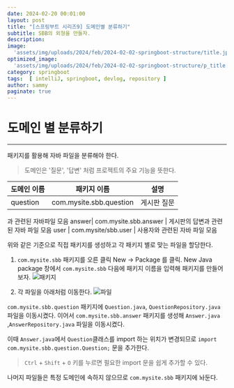```yaml
---
date: 2024-02-20 00:01:00
layout: post
title: "[스프링부트 시리즈9] 도메인별 분류하기"
subtitle: SBB의 외형을 만들자.
description: 
image: 
  'assets/img/uploads/2024/feb/2024-02-02-springboot-structure/title.jpg'
optimized_image:    
  'assets/img/uploads/2024/feb/2024-02-02-springboot-structure/p_title.jpg'
category: springboot
tags:  [ intelliJ, springboot, devlog, repository ]
author: sammy
paginate: true
---
```


# 도메인 별 분류하기
*****
패키지를 활용해 자바 파일을 분류해야 한다. 
> 도메인은 '질문', '답변' 처럼 프로젝트의 주요 기능을 뜻한다.

도메인 이름| 패키지 이름 | 설명
---|---|---
question | com.mysite.sbb.question | 게시판 질문
과 관련된 자바파일 모음
answer| com.mysite.sbb.answer | 게시판의 답변과 관련된 자바 파일 모음
user | com.mysite/sbb.user | 사용자와 관련된 자바 파일 모음

위와 같은 기준으로 직접 패키지를 생성하고 각 패키지 별로 맞는 파일을 할당한다.

1) `com.mysite.sbb` 패키지를 오른 클릭 New -> Package 를 클릭. New Java package 창에서 `com.mysite.sbb` 다음에 패키지 이름을 입력해 패키지를 만들어 보자.
![패키지](../assets/img/uploads/2024/feb/2024-02-20-9.springboot-domain/1.png)

2) 각 파일을 아래처럼 이동한다.
![파일](../assets/img/uploads/2024/feb/2024-02-20-9.springboot-domain/2.png)

`com.mysite.sbb.question` 패키지에 `Question.java`, `QuestionRepository.java` 파일을 이동시켰다. 이어서 `com.mysite.sbb.answer` 패키지를 생성해 `Answer.java` ,`AnswerRepository.java` 파일을 이동시켰다.

이때 `Answer.java`에서 `Question`클래스를 import 하는 위치가 변경되므로 `import com.mysite.sbb.question.Question;` 문을 추가한다.

> `Ctrl` + `Shift` + `O` 키를 누르면 필요한 import 문을 쉽게 추가할 수 있다.

나머지 파일들은 특정 도메인에 속하지 않으므로 `com.mysite.sbb` 패키지에 놔둔다.

